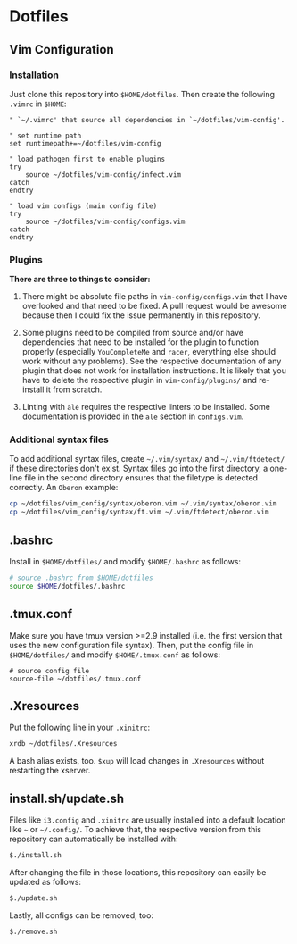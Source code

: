 # Dotfiles

## Vim Configuration

### Installation

Just clone this repository into `$HOME/dotfiles`. Then create the following `.vimrc` in `$HOME`:

```vim
" `~/.vimrc' that source all dependencies in `~/dotfiles/vim-config'.

" set runtime path
set runtimepath+=~/dotfiles/vim-config

" load pathogen first to enable plugins
try
    source ~/dotfiles/vim-config/infect.vim
catch
endtry

" load vim configs (main config file)
try
    source ~/dotfiles/vim-config/configs.vim
catch
endtry
```

### Plugins
**There are three to things to consider:**
1. There might be absolute file paths in `vim-config/configs.vim` that I have overlooked and that need to be fixed. A pull request would be awesome because then I could fix the issue permanently in this repository.

2. Some plugins need to be compiled from source and/or have dependencies that need to be installed for the plugin to function properly (especially `YouCompleteMe` and `racer`, everything else should work without any problems). See the respective documentation of any plugin that does not work for installation instructions. It is likely that you have to delete the respective plugin in `vim-config/plugins/` and re-install it from scratch.

3. Linting with `ale` requires the respective linters to be installed. Some documentation is provided in the `ale` section in `configs.vim`.

### Additional syntax files
To add additional syntax files, create `~/.vim/syntax/` and `~/.vim/ftdetect/` if these directories don't exist. Syntax files go into the first directory, a one-line file in the second directory ensures that the filetype is detected correctly. An `Oberon` example:

```bash
cp ~/dotfiles/vim_config/syntax/oberon.vim ~/.vim/syntax/oberon.vim
cp ~/dotfiles/vim_config/syntax/ft.vim ~/.vim/ftdetect/oberon.vim
```

## .bashrc
Install in `$HOME/dotfiles/` and modify `$HOME/.bashrc` as follows:

```bash
# source .bashrc from $HOME/dotfiles
source $HOME/dotfiles/.bashrc
```

## .tmux.conf
Make sure you have tmux version >=2.9 installed (i.e. the first version that uses the new configuration file syntax). Then, put the config file in `$HOME/dotfiles/` and modify `$HOME/.tmux.conf` as follows:

```tmux
# source config file
source-file ~/dotfiles/.tmux.conf
```

## .Xresources
Put the following line in your `.xinitrc`:
```bash
xrdb ~/dotfiles/.Xresources
```
A bash alias exists, too. `$xup` will load changes in `.Xresources` without restarting the xserver.

## install.sh/update.sh
Files like `i3.config` and `.xinitrc` are usually installed into a default location like `~` or `~/.config/`. To achieve that, the respective version from this repository can automatically be installed with:

```bash
$./install.sh
```

After changing the file in those locations, this repository can easily be updated as follows:

```bash
$./update.sh
```

Lastly, all configs can be removed, too:

```bash
$./remove.sh
```
